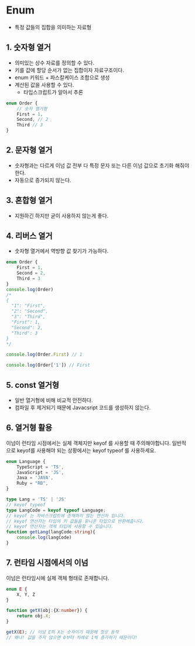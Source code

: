 # Enum
- 특정 값들의 집합을 의미하는 자료형

## 1. 숫자형 열거
 
 * 의미있는 상수 자료를 정의할 수 있다.
 * 키를 값에 할당 순서가 없는 집합이자 자료구조이다.
 * enum 키워드 + 파스칼케이스 조합으로 생성
 * 계산된 값을 사용할 수 있다.
    - 타입스크립트가 알아서 추론

```typescript
enum Order {
    // 숫자 열거형
    First = 1,
    Second, // 2
    Third // 3
}
```

## 2. 문자형 열거

- 숫자형과는 다르게 이넘 값 전부 다 특정 문자 또는 다른 이넘 값으로 초기화 해줘야 한다.
- 자동으로 증가되지 않는다.

## 3. 혼합형 열거
- 지원하긴 하지만 굳이 사용하지 않는게 좋다.

## 4. 리버스 열거

- 숫자형 열거에서 역방향 값 찾기가 가능하다.

```typescript
enum Order {
    First = 1,
    Second = 2,
    Third = 3
}
console.log(Order)
/*
{
  "1": "First",
  "2": "Second",
  "3": "Third",
  "First": 1,
  "Second": 2,
  "Third": 3
} 
*/

console.log(Order.First) // 1

console.log(Order['1']) // First
```

## 5. const 열거형

- 일반 열거형에 비해 비교적 안전하다.
- 컴파일 후 제거되기 때문에 Javacsript 코드를 생성하지 않는다.

## 6. 열거형 활용 
이넘이 런타임 시점에서는 실제 객체지만 keyof 를 사용할 때 주의해야합니다.
일반적으로 keyof를 사용해야 되는 상황에서는 keyof typeof 를 사용하세요.

```typescript
enum Language {
    TypeScript = 'TS',
    JavaScript = 'JS',
    Java = 'JAVA',   
    Ruby = "RB",
}

type Lang = 'TS' | 'JS'
// keyof typeof
type LangCode = keyof typeof Language;
// keyof 는 자바스크립트에 존재하지 않는 연산자 입니다.
// keyof 연산자는 타입의 키 값들을 유니온 타입으로 반환해줍니다.
// keyof 연산자는 객체 타입에 사용할 수 있습니다.
function getLang(langCode:string){
    console.log(langCode)
}
```
## 7. 런타임 시점에서의 이넘
이넘은 런타임시에 실제 객체 형태로 존재합니다.
```typescript
enum E {
    X, Y, Z
}

function getX(obj:{X:number}) {
    return obj.X;
}

getX(E); // 이넘 E의 X는 숫자이기 때문에 정상 동작
// 왜냐! 값을 주지 않으면 0부터 차례로 1씩 증가하기 때문이다!
```